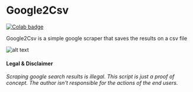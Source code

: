 # Google2Csv
[![Colab badge](https://colab.research.google.com/assets/colab-badge.svg)](https://colab.research.google.com/github/psalias2006/Google2Csv/blob/master/Google2Csv.ipynb)

Google2Csv is a simple google scraper that saves the results on a csv file

![alt text](https://i.imgur.com/G8acZQf.png)



#### Legal & Disclaimer
*Scraping google search results is illegal. This script is just a proof of concept. The author isn't responsible for the actions of the end users.*
